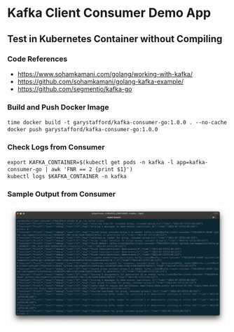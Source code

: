# Kafka Client Consumer Demo App

## Test in Kubernetes Container without Compiling

### Code References

- <https://www.sohamkamani.com/golang/working-with-kafka/>
- <https://github.com/sohamkamani/golang-kafka-example/>
- <https://github.com/segmentio/kafka-go>

### Build and Push Docker Image

```shell
time docker build -t garystafford/kafka-consumer-go:1.0.0 . --no-cache
docker push garystafford/kafka-consumer-go:1.0.0
```

### Check Logs from Consumer

```shell
export KAFKA_CONTAINER=$(kubectl get pods -n kafka -l app=kafka-consumer-go | awk 'FNR == 2 {print $1}')
kubectl logs $KAFKA_CONTAINER -n kafka
```

### Sample Output from Consumer

![Consumer](consumer.png)
